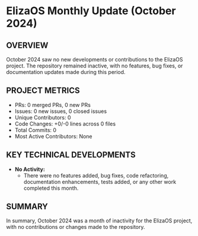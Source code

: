 # ElizaOS Monthly Update (October 2024)

## OVERVIEW 
October 2024 saw no new developments or contributions to the ElizaOS project. The repository remained inactive, with no features, bug fixes, or documentation updates made during this period.

## PROJECT METRICS
- PRs: 0 merged PRs, 0 new PRs
- Issues: 0 new issues, 0 closed issues
- Unique Contributors: 0
- Code Changes: +0/-0 lines across 0 files
- Total Commits: 0
- Most Active Contributors: None

## KEY TECHNICAL DEVELOPMENTS
- **No Activity:** 
  - There were no features added, bug fixes, code refactoring, documentation enhancements, tests added, or any other work completed this month.

## SUMMARY
In summary, October 2024 was a month of inactivity for the ElizaOS project, with no contributions or changes made to the repository.